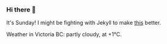 ### Hi there :wave:

It's Sunday! I might be fighting with Jekyll to make [this](https://swissclubtoronto.ca) better.

Weather in Victoria BC: partly cloudy, at +1°C.
